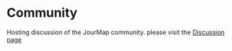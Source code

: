 # Community
Hosting discussion of the JourMap community. please visit the [Discussion page](https://github.com/orgs/Jourmap/discussions) 
